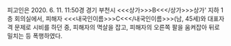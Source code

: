 피고인은 2020. 6. 11. 11:50경 경기 부천시 <<<상가>>>B<<</상가>>>상가' 지하 1층 회의실에서, 피해자 <<<내국인이름>>>C<<</내국인이름>>>(남, 45세)와 대표자격 문제로 시비를 하던 중, 피해자의 멱살을 잡고, 피해자의 오른쪽 팔을 움켜잡아 뒤로 밀치는 등 폭행하였다.